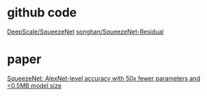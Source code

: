 

# github code
[DeepScale/SqueezeNet](https://github.com/DeepScale/SqueezeNet)
[songhan/SqueezeNet-Residual](https://github.com/songhan/SqueezeNet-Residual)



# paper

[SqueezeNet: AlexNet-level accuracy with 50x fewer parameters and <0.5MB model size](https://arxiv.org/abs/1602.07360)